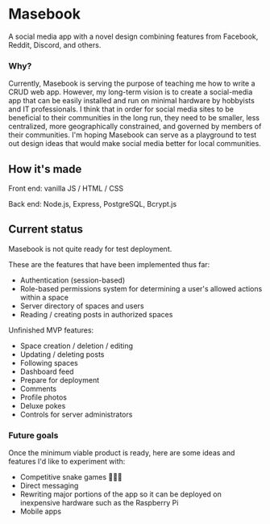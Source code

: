 # Masebook

A social media app with a novel design combining features from Facebook, Reddit, Discord, and others.

### Why?

Currently, Masebook is serving the purpose of teaching me how to write a CRUD web app. However, my long-term vision is to create a social-media app that can be easily installed and run on minimal hardware by hobbyists and IT professionals. I think that in order for social media sites to be beneficial to their communities in the long run, they need to be smaller, less centralized, more geographically constrained, and governed by members of their communities. I'm hoping Masebook can serve as a playground to test out design ideas that would make social media better for local communities.

## How it's made

Front end: vanilla JS / HTML / CSS

Back end: Node.js, Express, PostgreSQL, Bcrypt.js

## Current status

Masebook is not quite ready for test deployment.

These are the features that have been implemented thus far:
- Authentication (session-based)
- Role-based permissions system for determining a user's allowed actions within a space
- Server directory of spaces and users
- Reading / creating posts in authorized spaces

Unfinished MVP features:
- Space creation / deletion / editing
- Updating / deleting posts
- Following spaces
- Dashboard feed
- Prepare for deployment
- Comments
- Profile photos
- Deluxe pokes
- Controls for server administrators

### Future goals

Once the minimum viable product is ready, here are some ideas and features I'd like to experiment with:
- Competitive snake games 🐍🐍🐍
- Direct messaging
- Rewriting major portions of the app so it can be deployed on inexpensive hardware such as the Raspberry Pi
- Mobile apps